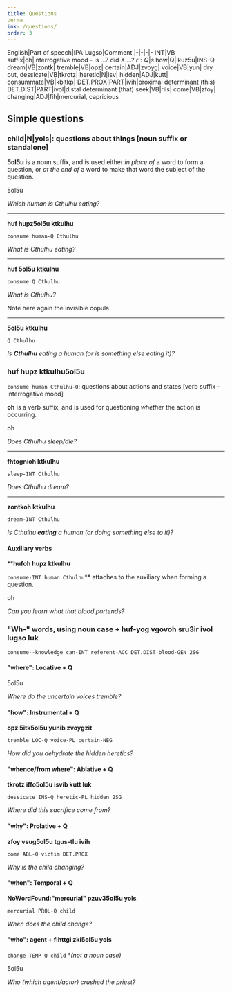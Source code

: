 ```yaml
---
title: Questions
perma
ink: /questions/
order: 3
---
```


English|Part of speech|IPA|Lugso|Comment
|-|-|-|-
INT|VB suffix|oh|interrogative mood  - is ...? did X ...?
${r: Q}|s$
how|Q|lkuz5u|INS-Q
dream|VB|zontk|
tremble|VB|opz|
certain|ADJ|zvoyg|
voice|VB|yun|
dry out, dessicate|VB|tkrotz|
heretic|N|isv|
hidden|ADJ|kutt|
consummate|VB|kbitkp|
DET.PROX|PART|ivih|proximal determinant (this)
DET.DIST|PART|ivol|distal determinant (that)
seek|VB|rils|
come|VB|zfoy|
changing|ADJ|fih|mercurial, capricious

## Simple questions

### child|N|yols|: questions about things [noun suffix or standalone]

**5ol5u** is a noun suffix, and is used either _in place of_ a word to form a question, or _at the end of_ a word to make that word the subject of the question.

5ol5u

_Which human is Cthulhu eating?_

---

**huf hupz5ol5u ktkulhu**

`consume human-Q Cthulhu`

_What is Cthulhu eating?_

---

**huf 5ol5u ktkulhu**

`consume Q Cthulhu`

_What is Cthulhu?_

Note here again the invisible copula.

---

**5ol5u ktkulhu**

`Q Cthulhu`

_Is **Cthulhu** eating a human (or is something else eating it)?_

### **huf hupz ktkulhu5ol5u**

`consume human Cthulhu-Q`: questions about actions and states [verb suffix - interrogative mood]

**oh** is a verb suffix, and is used for questioning _whether_ the action is occurring.

oh

_Does Cthulhu sleep/die?_

---

**fhtognioh ktkulhu**

`sleep-INT Cthulhu`

_Does Cthulhu dream?_

---

**zontkoh ktkulhu**

`dream-INT Cthulhu`

_Is Cthulhu **eating** a human (or doing something else to it)?_

#### Auxiliary verbs

****hufoh hupz ktkulhu**

`consume-INT human Cthulhu`** attaches to the auxiliary when forming a question.

oh

_Can you learn what that blood portends?_

### "Wh-" words, using noun case + **huf-yog vgovoh sru3ir ivol lugso luk**

`consume--knowledge can-INT referent-ACC DET.DIST blood-GEN 2SG`

#### "where": Locative + Q

5ol5u

_Where do the uncertain voices tremble?_

#### "how": Instrumental + Q

**opz 5itk5ol5u yunib zvoygzit**

`tremble LOC-Q voice-PL certain-NEG`

_How did you dehydrate the hidden heretics?_

#### "whence/from where": Ablative + Q

**tkrotz iffo5ol5u isvib kutt luk**

`dessicate INS-Q heretic-PL hidden 2SG`

_Where did this sacrifice come from?_

#### "why": Prolative + Q

**zfoy vsug5ol5u tgus-tlu ivih**

`come ABL-Q victim DET.PROX`

_Why is the child changing?_

#### "when": Temporal + Q

**NoWordFound:"mercurial" pzuv35ol5u yols**

`mercurial PROL-Q child`

_When does the child change?_

#### "who": agent + **fihttgi zki5ol5u yols**

`change TEMP-Q child` **(not a noun case)*

5ol5u

_Who (which agent/actor) crushed the priest?_

